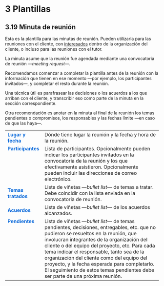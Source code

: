 # 3 Plantillas

## 3.19 Minuta de reunión

Esta es la plantilla para las minutas de reunión. Pueden utilizarla para las
reuniones con el cliente, con [interesados](/4_Conceptos/4_Interesado.md) dentro
de la organización del cliente, o incluso para las reuniones con el tutor.

La minuta asume que la reunión fue agendada mediante una convocatoria de reunión
—*meeting request*—.

Recomendamos comenzar a completar la plantilla antes de la reunión con la
información que tienen en ese momento —por ejemplo, los participantes
invitados—, y completar el resto durante la reunión.

Una técnica útil es parafrasear las decisiones o los acuerdos a los que arriban
con el cliente, y transcribir eso como parte de la minuta en la sección
correspondiente.

Otra recomendación es anotar en la minuta al final de la reunión los temas
pendientes o compromisos, los responsables y las fechas límite —en caso de que
las haya—.

<table>
    <tr>
        <td style="color:#0969DA">
            <b>Lugar y fecha</b>
        </td>
        <td>
            Dónde tiene lugar la reunión y la fecha y hora de la reunión.
        </td>
    </tr>
    <tr>
        <td style="color:#0969DA;vertical-align:top">
            <b>Participantes</b>
        </td>
        <td>
            Lista de participantes. Opcionalmente pueden indicar los
            participantes invitados en la convocatoria de la reunión y los que
            efectivamente asistieron. Opcionalmente pueden incluir las
            direcciones de correo electrónico.
        </td>
    </tr>
    <tr>
        <td td style="color:#0969DA">
            <b>Temas tratados</b>
        </td>
        <td style="vertical-align:top">
            Lista de viñetas —<i>bullet list</i>— de temas a tratar. Debe coincidir
            con la lista enviada en la convocatoria de reunión.
        </td>
    </tr>
    <tr>
        <td style="color:#0969DA">
            <b>Acuerdos</b>
        </td>
        <td>
            Lista de viñetas —<i>bullet list</i>— de los acuerdos alcanzados.
        </td>
    </tr>
    <tr>
        <td style="color:#0969DA;vertical-align:top">
            <b>Pendientes</b>
        </td>
        <td>
            Lista de viñetas —<i>bullet list</i>— de temas pendientes, decisiones,
            entregables, etc. que no pudieron se resueltos en la reunión, que
            involucran integrantes de la organización del cliente o del equipo
            del proyecto, etc. Para cada tema indicar el responsable, tanto sea
            de la organización del cliente como del equipo del proyecto, y la
            fecha esperada para completarlo. El seguimiento de estos temas
            pendientes debe ser parte de una próxima reunión.
        </td>
    </tr>
</table>

